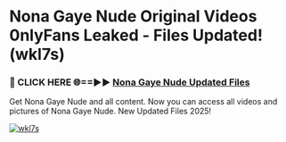 # Nona Gaye Nude Original Videos 0nlyFans Leaked - Files Updated! (wkl7s)

<h3>🔴 CLICK HERE 🌐==►► <a href="https://tinyurl.com/y5r63du9" rel="nofollow">Nona Gaye Nude Updated Files</a></h3>

Get Nona Gaye Nude and all content. Now you can access all videos and pictures of Nona Gaye Nude. New Updated Files 2025!

[![wkl7s](https://i.imgur.com/UVo9nyh.gif)](https://tinyurl.com/y5r63du9)